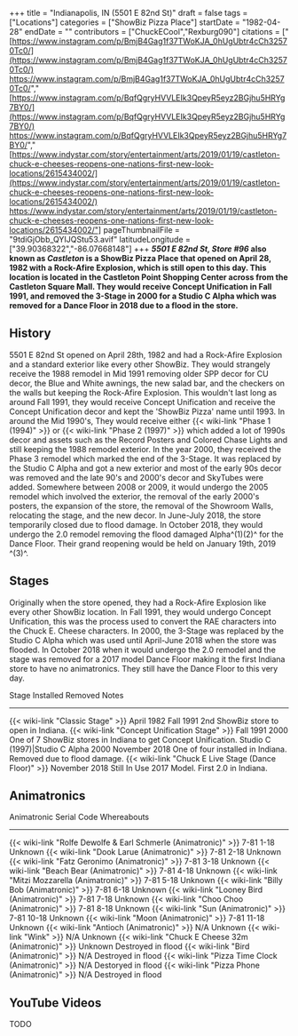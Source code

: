 +++
title = "Indianapolis, IN (5501 E 82nd St)"
draft = false
tags = ["Locations"]
categories = ["ShowBiz Pizza Place"]
startDate = "1982-04-28"
endDate = ""
contributors = ["ChuckECool","Rexburg090"]
citations = [" [https://www.instagram.com/p/BmjB4Gag1f37TWoKJA_0hUgUbtr4cCh32570Tc0/](https://www.instagram.com/p/BmjB4Gag1f37TWoKJA_0hUgUbtr4cCh32570Tc0/)
https://www.instagram.com/p/BmjB4Gag1f37TWoKJA_0hUgUbtr4cCh32570Tc0/"," [https://www.instagram.com/p/BqfQgryHVVLEIk3QpeyR5eyz2BGjhu5HRYg7BY0/](https://www.instagram.com/p/BqfQgryHVVLEIk3QpeyR5eyz2BGjhu5HRYg7BY0/)
https://www.instagram.com/p/BqfQgryHVVLEIk3QpeyR5eyz2BGjhu5HRYg7BY0/"," [https://www.indystar.com/story/entertainment/arts/2019/01/19/castleton-chuck-e-cheeses-reopens-one-nations-first-new-look-locations/2615434002/](https://www.indystar.com/story/entertainment/arts/2019/01/19/castleton-chuck-e-cheeses-reopens-one-nations-first-new-look-locations/2615434002/)
https://www.indystar.com/story/entertainment/arts/2019/01/19/castleton-chuck-e-cheeses-reopens-one-nations-first-new-look-locations/2615434002/"]
pageThumbnailFile = "9tdiGjObb_QYIJQStu53.avif"
latitudeLongitude = ["39.90368322","-86.07668148"]
+++
***5501 E 82nd St, Store #96* also known as ***Castleton* is a ShowBiz Pizza Place that opened on April 28, 1982 with a Rock-Afire Explosion, which is still open to this day.
This location is located in the Castleton Point Shopping Center across from the Castleton Square Mall. They would receive Concept Unification in Fall 1991, and removed the 3-Stage in 2000 for a Studio C Alpha which was removed for a Dance Floor in 2018 due to a flood in the store.****

## History

5501 E 82nd St opened on April 28th, 1982 and had a Rock-Afire Explosion and a standard exterior like every other ShowBiz. They would strangely receive the 1988 remodel in Mid 1991 removing older SPP decor for CU decor, the Blue and White awnings, the new salad bar, and the checkers on the walls but keeping the Rock-Afire Explosion. This wouldn't last long as around Fall 1991, they would receive Concept Unification and receive the Concept Unification decor and kept the 'ShowBiz Pizza' name until 1993. In around the Mid 1990's, They would receive either {{< wiki-link "Phase 1 (1994)" >}} or {{< wiki-link "Phase 2 (1997)" >}} which added a lot of 1990s decor and assets such as the Record Posters and Colored Chase Lights and still keeping the 1988 remodel exterior. In the year 2000, they received the Phase 3 remodel which marked the end of the 3-Stage. It was replaced by the Studio C Alpha and got a new exterior and most of the early 90s decor was removed and the late 90's and 2000's decor and SkyTubes were added. Somewhere between 2008 or 2009, it would undergo the 2005 remodel which involved the exterior, the removal of the early 2000's posters, the expansion of the store, the removal of the Showroom Walls, relocating the stage, and the new decor. In June-July 2018, the store temporarily closed due to flood damage. In October 2018, they would undergo the 2.0 remodel removing the flood damaged Alpha^(1)(2)^ for the Dance Floor. Their grand reopening would be held on January 19th, 2019 ^(3)^.

## Stages

Originally when the store opened, they had a Rock-Afire Explosion like every other ShowBiz location. In Fall 1991, they would undergo Concept Unification, this was the process used to convert the RAE characters into the Chuck E. Cheese characters. In 2000, the 3-Stage was replaced by the Studio C Alpha which was used until April-June 2018 when the store was flooded. In October 2018 when it would undergo the 2.0 remodel and the stage was removed for a 2017 model Dance Floor making it the first Indiana store to have no animatronics. They still have the Dance Floor to this very day.

  Stage                                                      Installed       Removed         Notes
  ---------------------------------------------------------- --------------- --------------- ----------------------------------------------------------------
  {{< wiki-link "Classic Stage" >}}                      April 1982      Fall 1991       2nd ShowBiz store to open in Indiana.
  {{< wiki-link "Concept Unification Stage" >}}          Fall 1991       2000            One of 7 ShowBiz stores in Indiana to get Concept Unification.
  Studio C (1997)|Studio C Alpha                            2000            November 2018   One of four installed in Indiana. Removed due to flood damage.
  {{< wiki-link "Chuck E Live Stage (Dance Floor)" >}}   November 2018   Still In Use    2017 Model. First 2.0 in Indiana.

## Animatronics

  Animatronic                                                           Serial Code   Whereabouts
  --------------------------------------------------------------------- ------------- --------------------
  {{< wiki-link "Rolfe Dewolfe & Earl Schmerle (Animatronic)" >}}   7-81 1-18     Unknown
  {{< wiki-link "Dook Larue (Animatronic)" >}}                      7-81 2-18     Unknown
  {{< wiki-link "Fatz Geronimo (Animatronic)" >}}                   7-81 3-18     Unknown
  {{< wiki-link "Beach Bear (Animatronic)" >}}                      7-81 4-18     Unknown
  {{< wiki-link "Mitzi Mozzarella (Animatronic)" >}}                7-81 5-18     Unknown
  {{< wiki-link "Billy Bob (Animatronic)" >}}                       7-81 6-18     Unknown
  {{< wiki-link "Looney Bird (Animatronic)" >}}                     7-81 7-18     Unknown
  {{< wiki-link "Choo Choo (Animatronic)" >}}                       7-81 8-18     Unknown
  {{< wiki-link "Sun (Animatronic)" >}}                             7-81 10-18    Unknown
  {{< wiki-link "Moon (Animatronic)" >}}                            7-81 11-18    Unknown
  {{< wiki-link "Antioch (Animatronic)" >}}                         N/A           Unknown
  {{< wiki-link "Wink" >}}                                          N/A           Unknown
  {{< wiki-link "Chuck E Cheese 32m (Animatronic)" >}}              Unknown       Destroyed in flood
  {{< wiki-link "Bird (Animatronic)" >}}                            N/A           Destroyed in flood
  {{< wiki-link "Pizza Time Clock (Animatronic)" >}}                N/A           Destoryed in flood
  {{< wiki-link "Pizza Phone (Animatronic)" >}}                     N/A           Destroyed in flood

## YouTube Videos

TODO
